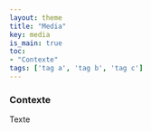 ```yaml
---
layout: theme
title: "Media"
key: media
is_main: true
toc:
- "Contexte"
tags: ['tag a', 'tag b', 'tag c']
---
```


### Contexte

Texte